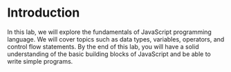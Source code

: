 # Introduction

In this lab, we will explore the fundamentals of JavaScript programming language. We will cover topics such as data types, variables, operators, and control flow statements. By the end of this lab, you will have a solid understanding of the basic building blocks of JavaScript and be able to write simple programs.
